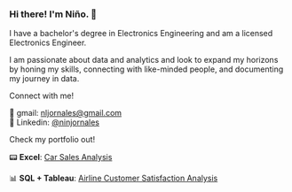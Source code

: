 ### Hi there! I'm Niño. 👋

I have a bachelor's degree in Electronics Engineering and am a licensed Electronics Engineer.

I am passionate about data and analytics and look to expand my horizons by honing my skills, connecting with like-minded people, and documenting my journey in data. 

Connect with me!

📧 gmail: nljornales@gmail.com  
📮 Linkedin: [@ninjornales](https://www.linkedin.com/in/ninjornales/)

Check my portfolio out!

📟 **Excel**: [Car Sales Analysis](https://github.com/NinoJornales/excel-project-car-sales)

📊 **SQL + Tableau**: [Airline Customer Satisfaction Analysis](https://github.com/NinoJornales/sql-tableau-project-airline-satisfaction/blob/main/README.md)

